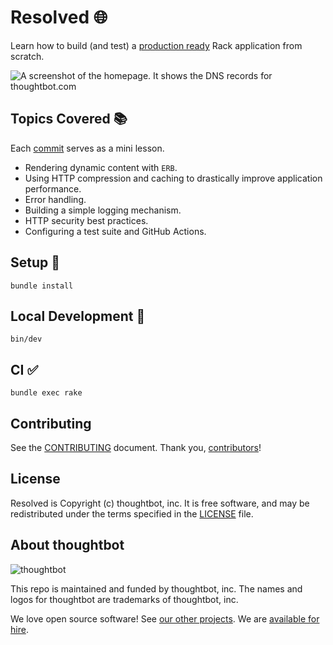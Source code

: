 # Resolved 🌐

Learn how to build (and test) a [production ready][1] Rack application from
scratch.

![A screenshot of the homepage. It shows the DNS records for thoughtbot.com](./demo.png)

## Topics Covered 📚

Each [commit][2] serves as a mini lesson.

- Rendering dynamic content with `ERB`.
- Using HTTP compression and caching to drastically improve application
  performance.
- Error handling.
- Building a simple logging mechanism.
- HTTP security best practices.
- Configuring a test suite and GitHub Actions.

## Setup 🚀

```
bundle install
```

## Local Development 🧱

```
bin/dev
```

## CI ✅

```
bundle exec rake
```

## Contributing

See the [CONTRIBUTING] document.
Thank you, [contributors]!

  [CONTRIBUTING]: CONTRIBUTING.md
  [contributors]: https://github.com/thoughtbot/resolved/graphs/contributors

## License

Resolved is Copyright (c) thoughtbot, inc.
It is free software, and may be redistributed
under the terms specified in the [LICENSE] file.

  [LICENSE]: LICENSE

<!-- START /templates/footer.md -->
## About thoughtbot

![thoughtbot](https://thoughtbot.com/thoughtbot-logo-for-readmes.svg)

This repo is maintained and funded by thoughtbot, inc.
The names and logos for thoughtbot are trademarks of thoughtbot, inc.

We love open source software!
See [our other projects][community].
We are [available for hire][hire].

[community]: https://thoughtbot.com/community?utm_source=github
[hire]: https://thoughtbot.com/hire-us?utm_source=github

<!-- END /templates/footer.md -->

[1]: https://resolved-9623c76e6dbd.herokuapp.com
[2]: https://github.com/thoughtbot/resolved/commits/main
